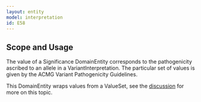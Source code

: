 ```yaml
---
layout: entity
model: interpretation
id: E58
---
```


Scope and Usage
---------------

The value of a Significance DomainEntity corresponds to the pathogenicity ascribed to an allele in a VariantInterpretation.  The particular set of values is given by the ACMG Variant Pathogenicity Guidelines.

This DomainEntity wraps values from a ValueSet, see the [discussion](../../../user/discussion/domain_entity.html) for more on this topic.

